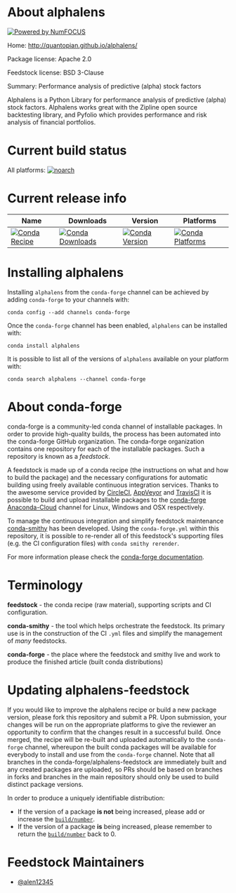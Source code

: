 About alphalens
===============

[![Powered by NumFOCUS](https://img.shields.io/badge/powered%20by-NumFOCUS-orange.svg?style=flat&colorA=E1523D&colorB=007D8A)](http://numfocus.org)

Home: http://quantopian.github.io/alphalens/

Package license: Apache 2.0

Feedstock license: BSD 3-Clause

Summary: Performance analysis of predictive (alpha) stock factors

Alphalens is a Python Library for performance analysis of predictive (alpha)
stock factors. Alphalens works great with the Zipline open source backtesting
library, and Pyfolio which provides performance and risk analysis of
financial portfolios.


Current build status
====================

All platforms:
[![noarch](https://img.shields.io/circleci/project/github/conda-forge/alphalens-feedstock/master.svg?label=noarch)](https://circleci.com/gh/conda-forge/alphalens-feedstock)

Current release info
====================

| Name | Downloads | Version | Platforms |
| --- | --- | --- | --- |
| [![Conda Recipe](https://img.shields.io/badge/recipe-alphalens-green.svg)](https://anaconda.org/conda-forge/alphalens) | [![Conda Downloads](https://img.shields.io/conda/dn/conda-forge/alphalens.svg)](https://anaconda.org/conda-forge/alphalens) | [![Conda Version](https://img.shields.io/conda/vn/conda-forge/alphalens.svg)](https://anaconda.org/conda-forge/alphalens) | [![Conda Platforms](https://img.shields.io/conda/pn/conda-forge/alphalens.svg)](https://anaconda.org/conda-forge/alphalens) |

Installing alphalens
====================

Installing `alphalens` from the `conda-forge` channel can be achieved by adding `conda-forge` to your channels with:

```
conda config --add channels conda-forge
```

Once the `conda-forge` channel has been enabled, `alphalens` can be installed with:

```
conda install alphalens
```

It is possible to list all of the versions of `alphalens` available on your platform with:

```
conda search alphalens --channel conda-forge
```


About conda-forge
=================

conda-forge is a community-led conda channel of installable packages.
In order to provide high-quality builds, the process has been automated into the
conda-forge GitHub organization. The conda-forge organization contains one repository
for each of the installable packages. Such a repository is known as a *feedstock*.

A feedstock is made up of a conda recipe (the instructions on what and how to build
the package) and the necessary configurations for automatic building using freely
available continuous integration services. Thanks to the awesome service provided by
[CircleCI](https://circleci.com/), [AppVeyor](https://www.appveyor.com/)
and [TravisCI](https://travis-ci.org/) it is possible to build and upload installable
packages to the [conda-forge](https://anaconda.org/conda-forge)
[Anaconda-Cloud](https://anaconda.org/) channel for Linux, Windows and OSX respectively.

To manage the continuous integration and simplify feedstock maintenance
[conda-smithy](https://github.com/conda-forge/conda-smithy) has been developed.
Using the ``conda-forge.yml`` within this repository, it is possible to re-render all of
this feedstock's supporting files (e.g. the CI configuration files) with ``conda smithy rerender``.

For more information please check the [conda-forge documentation](https://conda-forge.org/docs/).

Terminology
===========

**feedstock** - the conda recipe (raw material), supporting scripts and CI configuration.

**conda-smithy** - the tool which helps orchestrate the feedstock.
                   Its primary use is in the construction of the CI ``.yml`` files
                   and simplify the management of *many* feedstocks.

**conda-forge** - the place where the feedstock and smithy live and work to
                  produce the finished article (built conda distributions)


Updating alphalens-feedstock
============================

If you would like to improve the alphalens recipe or build a new
package version, please fork this repository and submit a PR. Upon submission,
your changes will be run on the appropriate platforms to give the reviewer an
opportunity to confirm that the changes result in a successful build. Once
merged, the recipe will be re-built and uploaded automatically to the
`conda-forge` channel, whereupon the built conda packages will be available for
everybody to install and use from the `conda-forge` channel.
Note that all branches in the conda-forge/alphalens-feedstock are
immediately built and any created packages are uploaded, so PRs should be based
on branches in forks and branches in the main repository should only be used to
build distinct package versions.

In order to produce a uniquely identifiable distribution:
 * If the version of a package **is not** being increased, please add or increase
   the [``build/number``](https://conda.io/docs/user-guide/tasks/build-packages/define-metadata.html#build-number-and-string).
 * If the version of a package **is** being increased, please remember to return
   the [``build/number``](https://conda.io/docs/user-guide/tasks/build-packages/define-metadata.html#build-number-and-string)
   back to 0.

Feedstock Maintainers
=====================

* [@alen12345](https://github.com/alen12345/)

